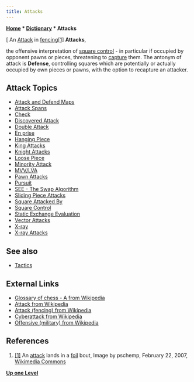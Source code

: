 ```yaml
---
title: Attacks
---
```

**[Home](Home "Home") * [Dictionary](Dictionary "Dictionary") * Attacks**

\[ An [Attack](<https://en.wikipedia.org/wiki/Attack_(fencing)>) in [fencing](https://en.wikipedia.org/wiki/Fencing)<a id="cite-note-1" href="#cite-ref-1">[1]</a>
**Attacks**,

the offensive interpretation of [square control](Square_Control "Square Control") - in particular if occupied by opponent pawns or pieces, threatening to [capture](Captures "Captures") them.
The antonym of attack is **Defense**, controlling squares which are potentially or actually occupied by own pieces or pawns, with the option to recapture an attacker.

## Attack Topics

- [Attack and Defend Maps](Attack_and_Defend_Maps "Attack and Defend Maps")
- [Attack Spans](Attack_Spans "Attack Spans")
- [Check](Check "Check")
- [Discovered Attack](Discovered_Attack "Discovered Attack")
- [Double Attack](Double_Attack "Double Attack")
- [En prise](En_prise "En prise")
- [Hanging Piece](Hanging_Piece "Hanging Piece")
- [King Attacks](King_Pattern#KingAttacks "King Pattern")
- [Knight Attacks](Knight_Pattern#KnightAttacks "Knight Pattern")
- [Loose Piece](Loose_Piece "Loose Piece")
- [Minority Attack](Minority_Attack "Minority Attack")
- [MVV/LVA](MVV-LVA "MVV-LVA")
- [Pawn Attacks](</Pawn_Attacks_(Bitboards)> "Pawn Attacks (Bitboards)")
- [Pursuit](index.php?title=Pursuit&action=edit&redlink=1 "Pursuit (page does not exist)")
- [SEE - The Swap Algorithm](SEE_-_The_Swap_Algorithm "SEE - The Swap Algorithm")
- [Sliding Piece Attacks](Sliding_Piece_Attacks "Sliding Piece Attacks")
- [Square Attacked By](Square_Attacked_By "Square Attacked By")
- [Square Control](Square_Control "Square Control")
- [Static Exchange Evaluation](Static_Exchange_Evaluation "Static Exchange Evaluation")
- [Vector Attacks](Vector_Attacks "Vector Attacks")
- [X-ray](X-ray "X-ray")
- [X-ray Attacks](</X-ray_Attacks_(Bitboards)> "X-ray Attacks (Bitboards)")

## See also

- [Tactics](Tactics "Tactics")

## External Links

- [Glossary of chess - A from Wikipedia](https://en.wikipedia.org/wiki/Glossary_of_chess#A)
- [Attack from Wikipedia](https://en.wikipedia.org/wiki/Attack)
- [Attack (fencing) from Wikipedia](<https://en.wikipedia.org/wiki/Attack_(fencing)>)
- [Cyberattack from Wikipedia](https://en.wikipedia.org/wiki/Cyberattack)
- [Offensive (military) from Wikipedia](<https://en.wikipedia.org/wiki/Offensive_(military)>)

## References

1. <a id="cite-ref-1" href="#cite-note-1">[1]</a> An [attack](<https://en.wikipedia.org/wiki/Attack_(fencing)>) lands in a [foil](<https://en.wikipedia.org/wiki/Foil_(fencing)>) bout, Image by pschemp, February 22, 2007, [Wikimedia Commons](https://en.wikipedia.org/wiki/Wikimedia_Commons)

**[Up one Level](Dictionary "Dictionary")**

